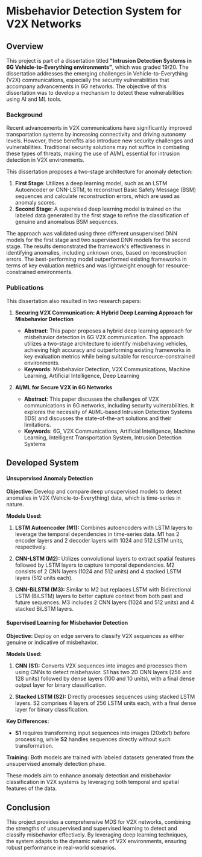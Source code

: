# Misbehavior Detection System for V2X Networks

## Overview

This project is part of a dissertation titled **"Intrusion Detection Systems in 6G Vehicle-to-Everything environments"**, which was graded 19/20. The dissertation addresses the emerging challenges in Vehicle-to-Everything (V2X) communications, especially the security vulnerabilities that accompany advancements in 6G networks. The objective of this dissertation was to develop a mechanism to detect these vulnerabilities using AI and ML tools.

### Background

Recent advancements in V2X communications have significantly improved transportation systems by increasing connectivity and driving autonomy levels. However, these benefits also introduce new security challenges and vulnerabilities. Traditional security solutions may not suffice in combating these types of threats, making the use of AI/ML essential for intrusion detection in V2X environments.

This dissertation proposes a two-stage architecture for anomaly detection:
1. **First Stage**: Utilizes a deep learning model, such as an LSTM Autoencoder or CNN-LSTM, to reconstruct Basic Safety Message (BSM) sequences and calculate reconstruction errors, which are used as anomaly scores.
2. **Second Stage**: A supervised deep learning model is trained on the labeled data generated by the first stage to refine the classification of genuine and anomalous BSM sequences.

The approach was validated using three different unsupervised DNN models for the first stage and two supervised DNN models for the second stage. The results demonstrated the framework's effectiveness in identifying anomalies, including unknown ones, based on reconstruction errors. The best-performing model outperformed existing frameworks in terms of key evaluation metrics and was lightweight enough for resource-constrained environments.

### Publications

This dissertation also resulted in two research papers:

1. **Securing V2X Communication: A Hybrid Deep Learning Approach for Misbehavior Detection**
   - **Abstract**: This paper proposes a hybrid deep learning approach for misbehavior detection in 6G V2X communication. The approach utilizes a two-stage architecture to identify misbehaving vehicles, achieving high accuracy and outperforming existing frameworks in key evaluation metrics while being suitable for resource-constrained environments.
   - **Keywords**: Misbehavior Detection, V2X Communications, Machine Learning, Artificial Intelligence, Deep Learning

2. **AI/ML for Secure V2X in 6G Networks**
   - **Abstract**: This paper discusses the challenges of V2X communications in 6G networks, including security vulnerabilities. It explores the necessity of AI/ML-based Intrusion Detection Systems (IDS) and discusses the state-of-the-art solutions and their limitations.
   - **Keywords**: 6G, V2X Communications, Artificial Intelligence, Machine Learning, Intelligent Transportation System, Intrusion Detection Systems

## Developed System

#### Unsupervised Anomaly Detection

**Objective:** Develop and compare deep unsupervised models to detect anomalies in V2X (Vehicle-to-Everything) data, which is time-series in nature.

**Models Used:**
1. **LSTM Autoencoder (M1):** Combines autoencoders with LSTM layers to leverage the temporal dependencies in time-series data. M1 has 2 encoder layers and 2 decoder layers with 1024 and 512 LSTM units, respectively.
   
2. **CNN-LSTM (M2):** Utilizes convolutional layers to extract spatial features followed by LSTM layers to capture temporal dependencies. M2 consists of 2 CNN layers (1024 and 512 units) and 4 stacked LSTM layers (512 units each).

3. **CNN-BiLSTM (M3):** Similar to M2 but replaces LSTM with Bidirectional LSTM (BiLSTM) layers to better capture context from both past and future sequences. M3 includes 2 CNN layers (1024 and 512 units) and 4 stacked BiLSTM layers.

#### Supervised Learning for Misbehavior Detection

**Objective:** Deploy on edge servers to classify V2X sequences as either genuine or indicative of misbehavior.

**Models Used:**
1. **CNN (S1):** Converts V2X sequences into images and processes them using CNNs to detect misbehavior. S1 has two 2D CNN layers (256 and 128 units) followed by dense layers (100 and 10 units), with a final dense output layer for binary classification.

2. **Stacked LSTM (S2):** Directly processes sequences using stacked LSTM layers. S2 comprises 4 layers of 256 LSTM units each, with a final dense layer for binary classification.

**Key Differences:**
- **S1** requires transforming input sequences into images (20x6x1) before processing, while **S2** handles sequences directly without such transformation.

**Training:** Both models are trained with labeled datasets generated from the unsupervised anomaly detection phase. 

These models aim to enhance anomaly detection and misbehavior classification in V2X systems by leveraging both temporal and spatial features of the data.

## Conclusion

This project provides a comprehensive MDS for V2X networks, combining the strengths of unsupervised and supervised learning to detect and classify misbehavior effectively. By leveraging deep learning techniques, the system adapts to the dynamic nature of V2X environments, ensuring robust performance in real-world scenarios.

